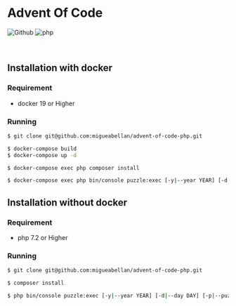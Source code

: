 # Advent Of Code

![Github](https://github.com/migueabellan/advent-of-code-php/workflows/Test/badge.svg)
![php](https://img.shields.io/github/languages/top/migueabellan/advent-of-code-php?style=flat-square)

<br />

## Installation with docker

### Requirement

- docker 19 or Higher

### Running

```sh
$ git clone git@github.com:migueabellan/advent-of-code-php.git

$ docker-compose build
$ docker-compose up -d

$ docker-compose exec php composer install
```

```sh
$ docker-compose exec php bin/console puzzle:exec [-y|--year YEAR] [-d|--day DAY] [-p|--puzzle PUZZLE]
```

## Installation without docker

### Requirement

- php 7.2 or Higher

### Running

```sh
$ git clone git@github.com:migueabellan/advent-of-code-php.git

$ composer install
```

```sh
$ php bin/console puzzle:exec [-y|--year YEAR] [-d|--day DAY] [-p|--puzzle PUZZLE]
```
